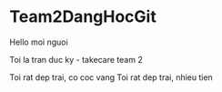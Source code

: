 # Team2DangHocGit

Hello moi nguoi

Toi la tran duc ky - takecare team 2

Toi rat dep trai, co coc vang
Toi rat dep trai, nhieu tien
